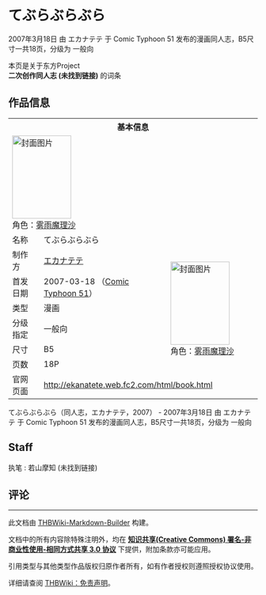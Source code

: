 # てぶらぶらぶら

<!-- source html: G:\repos\THBWiki-Markdown-Builder\THBWikiMarkdown\Temp\main\3\33\ns0%3A%E3%81%A6%E3%81%B6%E3%82%89%E3%81%B6%E3%82%89%E3%81%B6%E3%82%89.html -->

2007年3月18日 由 エカナテテ 于 Comic Typhoon 51 发布的漫画同人志，B5尺寸一共18页，分级为 一般向

本页是关于东方Project  
 **二次创作同人志 (未找到链接)** 的词条
## 作品信息

<table><tbody><tr><th colspan="3">基本信息</th></tr><tr><td class="cover-artwork-mobile" colspan="2"><a href="./文件-てぶらぶらぶら封面.jpg.md" class="image" title="封面图片"><img alt="封面图片" src="https://upload.thwiki.cc/thumb/3/30/%E3%81%A6%E3%81%B6%E3%82%89%E3%81%B6%E3%82%89%E3%81%B6%E3%82%89%E5%B0%81%E9%9D%A2.jpg/119px-%E3%81%A6%E3%81%B6%E3%82%89%E3%81%B6%E3%82%89%E3%81%B6%E3%82%89%E5%B0%81%E9%9D%A2.jpg" decoding="async" loading="lazy" width="119" height="168" srcset="https://upload.thwiki.cc/thumb/3/30/%E3%81%A6%E3%81%B6%E3%82%89%E3%81%B6%E3%82%89%E3%81%B6%E3%82%89%E5%B0%81%E9%9D%A2.jpg/178px-%E3%81%A6%E3%81%B6%E3%82%89%E3%81%B6%E3%82%89%E3%81%B6%E3%82%89%E5%B0%81%E9%9D%A2.jpg 1.5x, https://upload.thwiki.cc/thumb/3/30/%E3%81%A6%E3%81%B6%E3%82%89%E3%81%B6%E3%82%89%E3%81%B6%E3%82%89%E5%B0%81%E9%9D%A2.jpg/238px-%E3%81%A6%E3%81%B6%E3%82%89%E3%81%B6%E3%82%89%E3%81%B6%E3%82%89%E5%B0%81%E9%9D%A2.jpg 2x" data-file-width="591" data-file-height="835"></a><div class="cover-char">角色：<a href="./雾雨魔理沙.md" title="雾雨魔理沙">雾雨魔理沙</a></div></td>
</tr><tr><td class="label">名称</td><td colspan="2"> てぶらぶらぶら </td></tr><tr><td class="label">制作方</td><td><a href="./エカナテテ.md" title="エカナテテ">エカナテテ</a></td><td class="cover-artwork" rowspan="6" style="min-width:168px;"><a href="./文件-てぶらぶらぶら封面.jpg.md" class="image" title="封面图片"><img alt="封面图片" src="https://upload.thwiki.cc/thumb/3/30/%E3%81%A6%E3%81%B6%E3%82%89%E3%81%B6%E3%82%89%E3%81%B6%E3%82%89%E5%B0%81%E9%9D%A2.jpg/119px-%E3%81%A6%E3%81%B6%E3%82%89%E3%81%B6%E3%82%89%E3%81%B6%E3%82%89%E5%B0%81%E9%9D%A2.jpg" decoding="async" loading="lazy" width="119" height="168" srcset="https://upload.thwiki.cc/thumb/3/30/%E3%81%A6%E3%81%B6%E3%82%89%E3%81%B6%E3%82%89%E3%81%B6%E3%82%89%E5%B0%81%E9%9D%A2.jpg/178px-%E3%81%A6%E3%81%B6%E3%82%89%E3%81%B6%E3%82%89%E3%81%B6%E3%82%89%E5%B0%81%E9%9D%A2.jpg 1.5x, https://upload.thwiki.cc/thumb/3/30/%E3%81%A6%E3%81%B6%E3%82%89%E3%81%B6%E3%82%89%E3%81%B6%E3%82%89%E5%B0%81%E9%9D%A2.jpg/238px-%E3%81%A6%E3%81%B6%E3%82%89%E3%81%B6%E3%82%89%E3%81%B6%E3%82%89%E5%B0%81%E9%9D%A2.jpg 2x" data-file-width="591" data-file-height="835"></a><div class="cover-char">角色：<a href="./雾雨魔理沙.md" title="雾雨魔理沙">雾雨魔理沙</a></div></td>
</tr><tr><td class="label">首发日期</td><td>2007-03-18&#160;（<a href="/展会作品列表?e=Comic+Typhoon%2351">Comic Typhoon 51</a>）</td></tr><tr><td class="label">类型</td><td>漫画</td></tr><tr><td class="label">分级指定</td><td>一般向</td></tr><tr><td class="label">尺寸</td><td>B5</td></tr><tr><td class="label">页数</td><td>18P</td></tr>
<tr><td class="label">官网页面</td><td colspan="2"><a rel="nofollow" class="external free" href="http://ekanatete.web.fc2.com/html/book.html">http://ekanatete.web.fc2.com/html/book.html</a></td></tr></tbody></table>

てぶらぶらぶら（同人志，エカナテテ，2007） - 2007年3月18日 由 エカナテテ 于 Comic Typhoon 51 发布的漫画同人志，B5尺寸一共18页，分级为 一般向
## Staff
执笔
: 若山摩知 (未找到链接)

## 评论




---

此文档由 [THBWiki-Markdown-Builder](https://github.com/Delsin-Yu/THBWiki-Markdown-Builder) 构建。

文档中的所有内容除特殊注明外，均在 [**知识共享(Creative Commons) 署名-非商业性使用-相同方式共享 3.0 协议**](https://creativecommons.org/licenses/by-sa/3.0/deed.zh-hans) 下提供，附加条款亦可能应用。

引用类型与其他类型作品版权归原作者所有，如有作者授权则遵照授权协议使用。

详细请查阅 [THBWiki：免责声明](https://thbwiki.cc/THBWiki:%E5%85%8D%E8%B4%A3%E5%A3%B0%E6%98%8E)。

